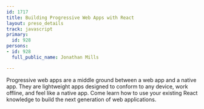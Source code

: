 ```yaml
---
id: 1717
title: Building Progressive Web Apps with React
layout: preso_details
track: javascript
primary:
  id: 928
persons:
- id: 928
  full_public_name: Jonathan Mills

---
```

Progressive web apps are a middle ground between a web app and a native app. They are lightweight apps designed to conform to any device, work offline, and feel like a native app. Come learn how to use your existing React knowledge to build the next generation of web applications.